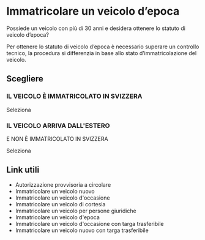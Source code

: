#  Immatricolare un veicolo d’epoca

Possiede un veicolo con più di 30 anni e desidera ottenere lo statuto di
veicolo d’epoca?

Per ottenere lo statuto di veicolo d’epoca è necessario superare un controllo
tecnico, la procedura si differenzia in base allo stato d’immatricolazione del
veicolo.

## Scegliere

### IL VEICOLO È IMMATRICOLATO IN SVIZZERA  
  

Seleziona

### IL VEICOLO ARRIVA DALL'ESTERO  
E NON È IMMATRICOLATO IN SVIZZERA

Seleziona

## Link utili

  * Autorizzazione provvisoria a circolare
  * Immatricolare un veicolo nuovo
  * Immatricolare un veicolo d'occasione
  * Immatricolare un veicolo di cortesia
  * Immatricolare un veicolo per persone giuridiche
  * Immatricolare un veicolo d'epoca
  * Immatricolare un veicolo d'occasione con targa trasferibile
  * Immatricolare un veicolo nuovo con targa trasferibile

